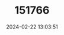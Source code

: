 ---
title: "151766"
category: "Escobaria hesteri"
draft: false
date: 2024-02-22 13:03:51
languages:
  English: ["Hester's Foxtail Cactus", "Hester's Cory Cactus"]
---